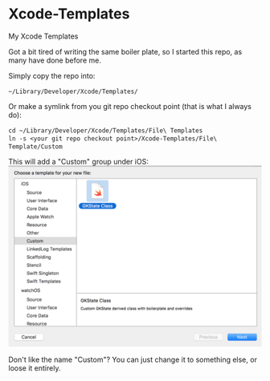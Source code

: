 # Xcode-Templates
My Xcode Templates

Got a bit tired of writing the same boiler plate, so I started this repo, as many have done before me.

Simply copy the repo into:
```
~/Library/Developer/Xcode/Templates/
```

Or make a symlink from you git repo checkout point (that is what I always do):
```
cd ~/Library/Developer/Xcode/Templates/File\ Templates
ln -s <your git repo checkout point>/Xcode-Templates/File\ Template/Custom
```

This will add a "Custom" group under iOS:
![dialog](https://github.com/lytzen/Xcode-Templates/blob/master/NewFileDialog.png)

Don't like the name "Custom"? You can just change it to something else, or loose it entirely.
